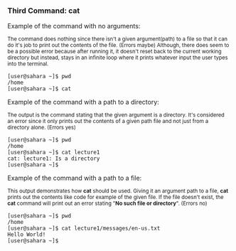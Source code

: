 ### Third Command: cat

Example of the command with no arguments:

<sup> The command does nothing since there isn't a given argument(path) to a file so that it can do it's job to print out the contents of the file. (Errors maybe) Although, there does seem to be a possible error because after running it, it doesn't reset back to the current working directory but instead, stays in an infinite loop where it prints whatever input the user types into the terminal.
```
[user@sahara ~]$ pwd
/home
[user@sahara ~]$ cat

```

Example of the command with a path to a directory:

<sup> The output is the command stating that the given argument is a directory. It's considered an error since it only prints out the contents of a given path file and not just from a directory alone. (Errors yes)
```
[user@sahara ~]$ pwd
/home
[user@sahara ~]$ cat lecture1
cat: lecture1: Is a directory
[user@sahara ~]$ 
```

Example of the command with a path to a file:

<sup> This output demonstrates how **cat** should be used. Giving it an argument path to a file, **cat** prints out the contents like code for example of the given file. If the file doesn't exist, the **cat** command will print out an error stating "**No such file or directory**".  (Errors no) 
```
[user@sahara ~]$ pwd
/home
[user@sahara ~]$ cat lecture1/messages/en-us.txt
Hello World!
[user@sahara ~]$ 
```
